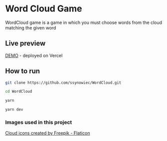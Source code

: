 # Word Cloud Game

WordCloud game is a game in which you must choose words from the cloud matching the given word

## Live preview

[DEMO](https://wordcloudgame-mu.vercel.app/) - deployed on Vercel

## How to run

```bash
git clone https://github.com/ssynowiec/WordCloud.git

cd WordCloud

yarn

yarn dev
```

### Images used in this project

<a href="https://www.flaticon.com/free-icons/cloud" title="cloud icons">Cloud icons created by Freepik - Flaticon</a>
